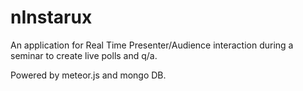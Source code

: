 # nInstarux
An application for Real Time Presenter/Audience interaction during a seminar to create live polls and q/a.

Powered by meteor.js and mongo DB.
